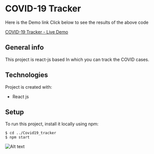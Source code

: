 # COVID-19 Tracker
Here is the Demo link 
Click below to see the results of the above code

[COVID-19 Tracker - Live Demo](https://covid19szx.netlify.app/)

## General info
This project is react-js based In which you can track the COVID cases.
	
## Technologies
Project is created with:
* React js
	
## Setup
To run this project, install it locally using npm:
```
$ cd ../Covid19_tracker
$ npm start
```

![Alt text](https://alpha15.s3.ap-south-1.amazonaws.com/Screenshot+(47).png)

